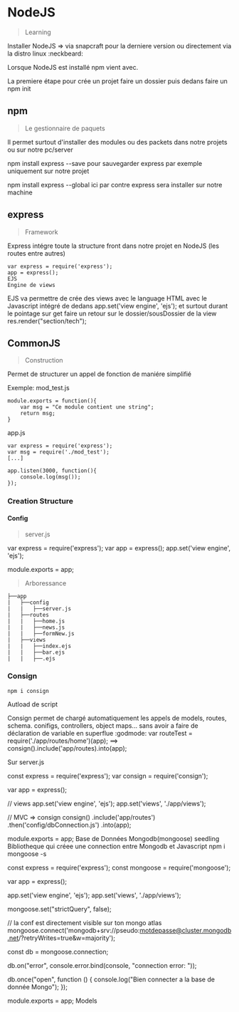 # NodeJS
> Learning

Installer NodeJS => via snapcraft pour la derniere version ou directement via la distro linux :neckbeard:

Lorsque NodeJS est installé npm vient avec.

La premiere étape pour crée un projet faire un dossier puis dedans faire un npm init

## npm
> Le gestionnaire de paquets

Il permet surtout d'installer des modules ou des packets dans notre projets ou sur notre pc/server

npm install express --save pour sauvegarder express par exemple uniquement sur notre projet

npm install express --global ici par contre express sera installer sur notre machine

## express
> Framework

Express intégre toute la structure front dans notre projet en NodeJS (les routes entre autres)
```
var express = require('express');
app = express();
EJS
Engine de views
```
EJS va permettre de crée des views avec le language HTML avec le Javascript intégré de dedans app.set('view engine', 'ejs'); et surtout durant le pointage sur get faire un retour sur le dossier/sousDossier de la view res.render("section/tech");

## CommonJS
> Construction

Permet de structurer un appel de fonction de maniére simplifié

Exemple: mod_test.js
```
module.exports = function(){
    var msg = "Ce module contient une string"; 
    return msg;
}
```
app.js
```
var express = require('express');
var msg = require('./mod_test');
[...]

app.listen(3000, function(){
    console.log(msg());
});
```
### Creation Structure
#### Config
> server.js

var express = require('express');
var app = express();
app.set('view engine', 'ejs'); 

module.exports = app;

> Arboressance
```
├──app
|   ├──config
|   |   ├──server.js
|   ├──routes
|   |   ├──home.js
|   |   ├──news.js
|   |   ├──formNew.js
|   ├──views
|   |   ├──index.ejs
|   |   ├──bar.ejs
|   |   ├──.ejs
```
### Consign
`npm i consign`

Autload de script

Consign permet de chargé automatiquement les appels de models, routes, schema. conifigs, controllers, object maps... sans avoir a faire de déclaration de variable en superflue :godmode: var routeTest = require('./app/routes/home')(app); ==> consign().include('app/routes).into(app);

Sur server.js

const express = require('express');
var consign = require('consign');

var app = express();

// views
app.set('view engine', 'ejs');
app.set('views', './app/views');

// MVC => consign
consign()
    .include('app/routes')
    .then('config/dbConnection.js')
    .into(app);

module.exports = app;
Base de Données
Mongodb(mongoose) seedling
Bibliotheque qui créee une connection entre Mongodb et Javascript npm i mongoose -s

const express = require('express');
const mongoose = require('mongoose');

var app = express();

app.set('view engine', 'ejs');
app.set('views', './app/views');

mongoose.set("strictQuery", false);

// la conf est directement visible sur ton mongo atlas 
mongoose.connect('mongodb+srv://pseudo:motdepasse@cluster.mongodb.net/?retryWrites=true&w=majority');


const db = mongoose.connection;

db.on("error", console.error.bind(console, "connection error: "));

db.once("open", function () {
    console.log("Bien connecter a la base de donnée Mongo");
});

module.exports = app;
Models
